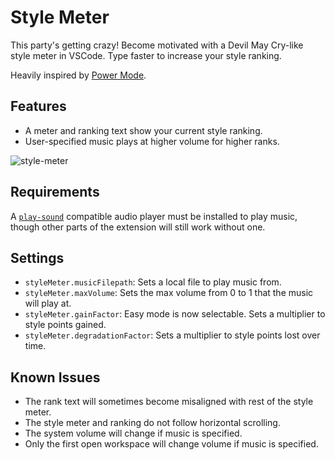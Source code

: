 # Style Meter

This party's getting crazy! Become motivated with a Devil May Cry-like style meter in VSCode. Type faster to increase your style ranking.

Heavily inspired by [Power Mode](https://marketplace.visualstudio.com/items?itemName=hoovercj.vscode-power-mode).

## Features

- A meter and ranking text show your current style ranking.
- User-specified music plays at higher volume for higher ranks.

![style-meter](media/demo.gif)

## Requirements

A [`play-sound`](https://github.com/shime/play-sound#options) compatible audio player must be installed to play music, though other parts of the extension will still work without one.

## Settings

- `styleMeter.musicFilepath`: Sets a local file to play music from.
- `styleMeter.maxVolume`: Sets the max volume from 0 to 1 that the music will play at.
- `styleMeter.gainFactor`: Easy mode is now selectable. Sets a multiplier to style points gained.
- `styleMeter.degradationFactor`: Sets a multiplier to style points lost over time.

## Known Issues

- The rank text will sometimes become misaligned with rest of the style meter.
- The style meter and ranking do not follow horizontal scrolling.
- The system volume will change if music is specified.
- Only the first open workspace will change volume if music is specified.
